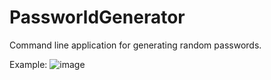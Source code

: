 # PassworldGenerator
Command line application for generating random passwords.

Example:
![image](https://user-images.githubusercontent.com/89336149/139867911-fe228f38-e7fd-4031-ad90-4f11f49e9be0.png)

